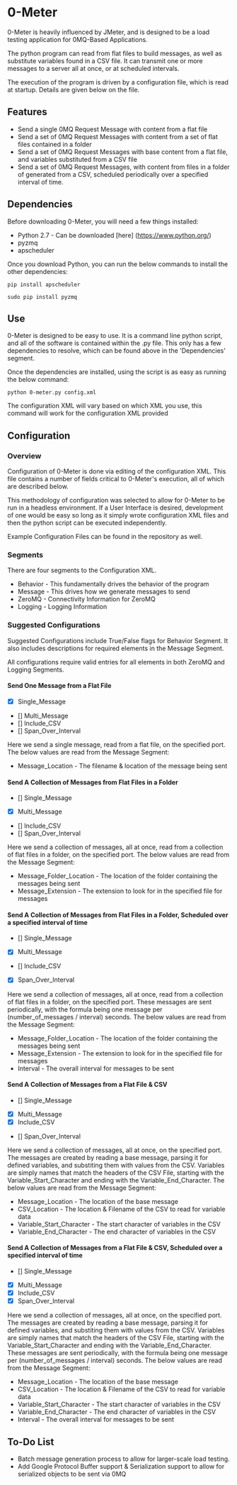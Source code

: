 # 0-Meter

0-Meter is heavily influenced by JMeter, and is designed to be a load testing application for 0MQ-Based Applications.

The python program can read from flat files to build messages, as well as substitute variables found in a CSV file.  It can transmit one or more messages to a server all at once, or at scheduled intervals.

The execution of the program is driven by a configuration file, which is read at startup.  Details are given below on the file.

## Features
* Send a single 0MQ Request Message with content from a flat file
* Send a set of 0MQ Request Messages with content from a set of flat files contained in a folder
* Send a set of 0MQ Request Messages with base content from a flat file, and variables substituted from a CSV file
* Send a set of 0MQ Request Messages, with content from files in a folder of generated from a CSV, scheduled periodically over a specified interval of time.

## Dependencies

Before downloading 0-Meter, you will need a few things installed:

* Python 2.7 - Can be downloaded [here] (https://www.python.org/)
* pyzmq
* apscheduler

Once you download Python, you can run the below commands to install the other dependencies:

`pip install apscheduler`

`sudo pip install pyzmq`

## Use

0-Meter is designed to be easy to use.  It is a command line python script, and all of the software is contained within the .py file.  This only has a few dependencies to resolve, which can be found above in the 'Dependencies' segment.

Once the dependencies are installed, using the script is as easy as running the below command:

`python 0-meter.py config.xml`

The configuration XML will vary based on which XML you use, this command will work for the configuration XML provided

## Configuration

### Overview

Configuration of 0-Meter is done via editing of the configuration XML.  This file contains a number of fields critical to 0-Meter's execution, all of which are described below.

This methodology of configuration was selected to allow for 0-Meter to be run in a headless environment.  If a User Interface is desired, development of one would be easy so long as it simply wrote configuration XML files and then the python script can be executed independently.

Example Configuration Files can be found in the repository as well.

### Segments

There are four segments to the Configuration XML.

* Behavior - This fundamentally drives the behavior of the program
* Message - This drives how we generate messages to send
* ZeroMQ - Connectivity Information for ZeroMQ
* Logging - Logging Information

### Suggested Configurations

Suggested Configurations include True/False flags for Behavior Segment.  It also includes descriptions for required elements in the Message Segment.

All configurations require valid entries for all elements in both ZeroMQ and Logging Segments.

#### Send One Message from a Flat File

- [x] Single_Message
- [] Multi_Message
- [] Include_CSV
- [] Span_Over_Interval

Here we send a single message, read from a flat file, on the specified port.  The below values are read from the Message Segment:

* Message_Location - The filename & location of the message being sent

#### Send A Collection of Messages from Flat Files in a Folder

- [] Single_Message
- [x] Multi_Message
- [] Include_CSV
- [] Span_Over_Interval

Here we send a collection of messages, all at once, read from a collection of flat files in a folder, on the specified port.  The below values are read from the Message Segment:

* Message_Folder_Location - The location of the folder containing the messages being sent
* Message_Extension - The extension to look for in the specified file for messages

#### Send A Collection of Messages from Flat Files in a Folder, Scheduled over a specified interval of time

- [] Single_Message
- [x] Multi_Message
- [] Include_CSV
- [x] Span_Over_Interval

Here we send a collection of messages, all at once, read from a collection of flat files in a folder, on the specified port. These messages are sent periodically, with the formula being one message per (number_of_messages / interval) seconds. The below values are read from the Message Segment:

* Message_Folder_Location - The location of the folder containing the messages being sent
* Message_Extension - The extension to look for in the specified file for messages
* Interval - The overall interval for messages to be sent

#### Send A Collection of Messages from a Flat File & CSV

- [] Single_Message
- [x] Multi_Message
- [x] Include_CSV
- [] Span_Over_Interval

Here we send a collection of messages, all at once, on the specified port.  The messages are created by reading a base message, parsing it for defined variables, and substiting them with values from the CSV.  Variables are simply names that match the headers of the CSV File, starting with the Variable_Start_Character and ending with the Variable_End_Character.  The below values are read from the Message Segment:

* Message_Location - The location of the base message
* CSV_Location - The location & Filename of the CSV to read for variable data
* Variable_Start_Character - The start character of variables in the CSV
* Variable_End_Character - The end character of variables in the CSV

#### Send A Collection of Messages from a Flat File & CSV, Scheduled over a specified interval of time

- [] Single_Message
- [x] Multi_Message
- [x] Include_CSV
- [x] Span_Over_Interval

Here we send a collection of messages, all at once, on the specified port.  The messages are created by reading a base message, parsing it for defined variables, and substiting them with values from the CSV.  Variables are simply names that match the headers of the CSV File, starting with the Variable_Start_Character and ending with the Variable_End_Character.  These messages are sent periodically, with the formula being one message per (number_of_messages / interval) seconds.  The below values are read from the Message Segment:

* Message_Location - The location of the base message
* CSV_Location - The location & Filename of the CSV to read for variable data
* Variable_Start_Character - The start character of variables in the CSV
* Variable_End_Character - The end character of variables in the CSV
* Interval - The overall interval for messages to be sent

## To-Do List
* Batch message generation process to allow for larger-scale load testing.
* Add Google Protocol Buffer support & Serialization support to allow for serialized objects to be sent via 0MQ
